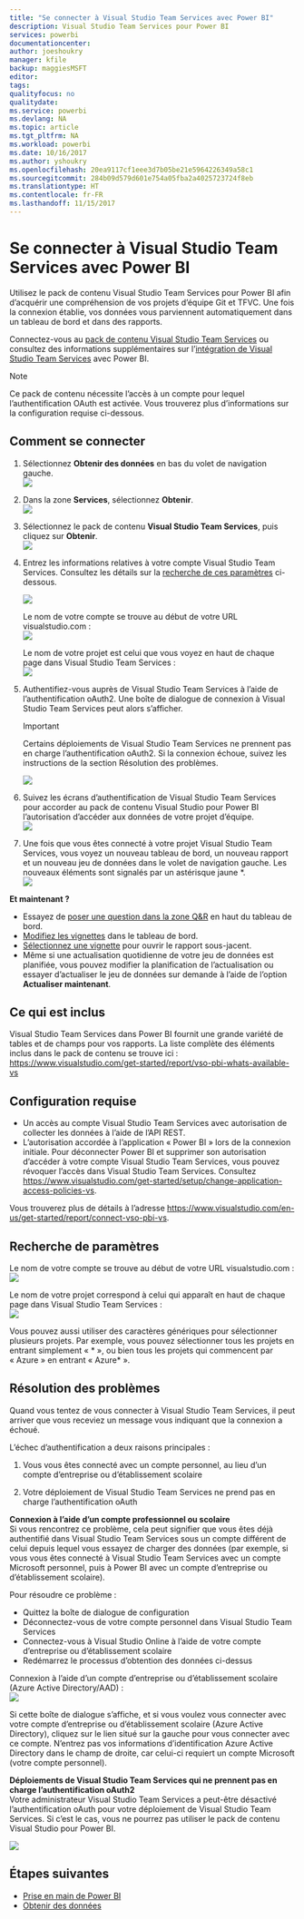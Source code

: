 ```yaml
---
title: "Se connecter à Visual Studio Team Services avec Power BI"
description: Visual Studio Team Services pour Power BI
services: powerbi
documentationcenter: 
author: joeshoukry
manager: kfile
backup: maggiesMSFT
editor: 
tags: 
qualityfocus: no
qualitydate: 
ms.service: powerbi
ms.devlang: NA
ms.topic: article
ms.tgt_pltfrm: NA
ms.workload: powerbi
ms.date: 10/16/2017
ms.author: yshoukry
ms.openlocfilehash: 20ea9117cf1eee3d7b05be21e5964226349a58c1
ms.sourcegitcommit: 284b09d579d601e754a05fba2a4025723724f8eb
ms.translationtype: HT
ms.contentlocale: fr-FR
ms.lasthandoff: 11/15/2017
---
```

# <a name="connect-to-visual-studio-team-services-with-power-bi"></a>Se connecter à Visual Studio Team Services avec Power BI
Utilisez le pack de contenu Visual Studio Team Services pour Power BI afin d’acquérir une compréhension de vos projets d’équipe Git et TFVC. Une fois la connexion établie, vos données vous parviennent automatiquement dans un tableau de bord et dans des rapports. 

Connectez-vous au [pack de contenu Visual Studio Team Services](https://app.powerbi.com/getdata/services/visual-studio-online) ou consultez des informations supplémentaires sur l’[intégration de Visual Studio Team Services](https://powerbi.microsoft.com/integrations/visual_studio_online) avec Power BI.

>[!NOTE]
>Ce pack de contenu nécessite l’accès à un compte pour lequel l’authentification OAuth est activée. Vous trouverez plus d’informations sur la configuration requise ci-dessous.

## <a name="how-to-connect"></a>Comment se connecter
1. Sélectionnez **Obtenir des données** en bas du volet de navigation gauche.  
   ![](media/service-connect-to-visual-studio/pbi_getdata.png) 
2. Dans la zone **Services**, sélectionnez **Obtenir**.  
   ![](media/service-connect-to-visual-studio/pbi_getservices.png) 
3. Sélectionnez le pack de contenu **Visual Studio Team Services**, puis cliquez sur **Obtenir**.     
   ![](media/service-connect-to-visual-studio/vsts.png)
4. Entrez les informations relatives à votre compte Visual Studio Team Services. Consultez les détails sur la [recherche de ces paramètres](#FindingParams) ci-dessous.
   
   ![](media/service-connect-to-visual-studio/pbi_vsosignin.png)
   
   Le nom de votre compte se trouve au début de votre URL visualstudio.com :    
   ![](media/service-connect-to-visual-studio/urlimage.png)
   
   Le nom de votre projet est celui que vous voyez en haut de chaque page dans Visual Studio Team Services :  
   ![](media/service-connect-to-visual-studio/projectimage.png)
5. Authentifiez-vous auprès de Visual Studio Team Services à l’aide de l’authentification oAuth2. Une boîte de dialogue de connexion à Visual Studio Team Services peut alors s’afficher. 
   
   > [!IMPORTANT]
   > Certains déploiements de Visual Studio Team Services ne prennent pas en charge l’authentification oAuth2.  Si la connexion échoue, suivez les instructions de la section Résolution des problèmes.
   > 
   > 
   
   ![](media/service-connect-to-visual-studio/pbi_vsosignin2.png)
6. Suivez les écrans d’authentification de Visual Studio Team Services pour accorder au pack de contenu Visual Studio pour Power BI l’autorisation d’accéder aux données de votre projet d’équipe.   
   ![](media/service-connect-to-visual-studio/vsoauthorizeapp450.png)
7. Une fois que vous êtes connecté à votre projet Visual Studio Team Services, vous voyez un nouveau tableau de bord, un nouveau rapport et un nouveau jeu de données dans le volet de navigation gauche. Les nouveaux éléments sont signalés par un astérisque jaune \*.  
   ![](media/service-connect-to-visual-studio/visualstudioonline800px.png) 

**Et maintenant ?**

* Essayez de [poser une question dans la zone Q&R](service-q-and-a.md) en haut du tableau de bord.
* [Modifiez les vignettes](service-dashboard-edit-tile.md) dans le tableau de bord.
* [Sélectionnez une vignette](service-dashboard-tiles.md) pour ouvrir le rapport sous-jacent.
* Même si une actualisation quotidienne de votre jeu de données est planifiée, vous pouvez modifier la planification de l’actualisation ou essayer d’actualiser le jeu de données sur demande à l’aide de l’option **Actualiser maintenant**.

## <a name="whats-included"></a>Ce qui est inclus
Visual Studio Team Services dans Power BI fournit une grande variété de tables et de champs pour vos rapports. La liste complète des éléments inclus dans le pack de contenu se trouve ici : <https://www.visualstudio.com/get-started/report/vso-pbi-whats-available-vs>

## <a name="system-requirements"></a>Configuration requise
* Un accès au compte Visual Studio Team Services avec autorisation de collecter les données à l’aide de l’API REST.  
* L’autorisation accordée à l’application « Power BI » lors de la connexion initiale. Pour déconnecter Power BI et supprimer son autorisation d’accéder à votre compte Visual Studio Team Services, vous pouvez révoquer l’accès dans Visual Studio Team Services. Consultez <https://www.visualstudio.com/get-started/setup/change-application-access-policies-vs>.  

Vous trouverez plus de détails à l’adresse <https://www.visualstudio.com/en-us/get-started/report/connect-vso-pbi-vs>.

<a name="FindingParams"></a>

## <a name="finding-parameters"></a>Recherche de paramètres
Le nom de votre compte se trouve au début de votre URL visualstudio.com :    
    ![](media/service-connect-to-visual-studio/urlimage.png)

Le nom de votre projet correspond à celui qui apparaît en haut de chaque page dans Visual Studio Team Services :  
    ![](media/service-connect-to-visual-studio/projectimage.png)

Vous pouvez aussi utiliser des caractères génériques pour sélectionner plusieurs projets. Par exemple, vous pouvez sélectionner tous les projets en entrant simplement « \* », ou bien tous les projets qui commencent par « Azure » en entrant « Azure\* ».

## <a name="troubleshooting"></a>Résolution des problèmes
Quand vous tentez de vous connecter à Visual Studio Team Services, il peut arriver que vous receviez un message vous indiquant que la connexion a échoué.

L’échec d’authentification a deux raisons principales :

1) Vous vous êtes connecté avec un compte personnel, au lieu d’un compte d’entreprise ou d’établissement scolaire  

2) Votre déploiement de Visual Studio Team Services ne prend pas en charge l’authentification oAuth 

**Connexion à l’aide d’un compte professionnel ou scolaire**  
Si vous rencontrez ce problème, cela peut signifier que vous êtes déjà authentifié dans Visual Studio Team Services sous un compte différent de celui depuis lequel vous essayez de charger des données (par exemple, si vous vous êtes connecté à Visual Studio Team Services avec un compte Microsoft personnel, puis à Power BI avec un compte d’entreprise ou d’établissement scolaire).

Pour résoudre ce problème :  

* Quittez la boîte de dialogue de configuration  
* Déconnectez-vous de votre compte personnel dans Visual Studio Team Services  
* Connectez-vous à Visual Studio Online à l’aide de votre compte d’entreprise ou d’établissement scolaire  
* Redémarrez le processus d’obtention des données ci-dessus 

Connexion à l’aide d’un compte d’entreprise ou d’établissement scolaire (Azure Active Directory/AAD) :  
    ![](media/service-connect-to-visual-studio/vsologinscreen.png)

Si cette boîte de dialogue s’affiche, et si vous voulez vous connecter avec votre compte d’entreprise ou d’établissement scolaire (Azure Active Directory), cliquez sur le lien situé sur la gauche pour vous connecter avec ce compte. N’entrez pas vos informations d’identification Azure Active Directory dans le champ de droite, car celui-ci requiert un compte Microsoft (votre compte personnel).

**Déploiements de Visual Studio Team Services qui ne prennent pas en charge l’authentification oAuth2**  
Votre administrateur Visual Studio Team Services a peut-être désactivé l’authentification oAuth pour votre déploiement de Visual Studio Team Services.  Si c’est le cas, vous ne pourrez pas utiliser le pack de contenu Visual Studio pour Power BI. 

![](media/service-connect-to-visual-studio/oauth.png)

## <a name="next-steps"></a>Étapes suivantes
* [Prise en main de Power BI](service-get-started.md)
* [Obtenir des données](service-get-data.md)

